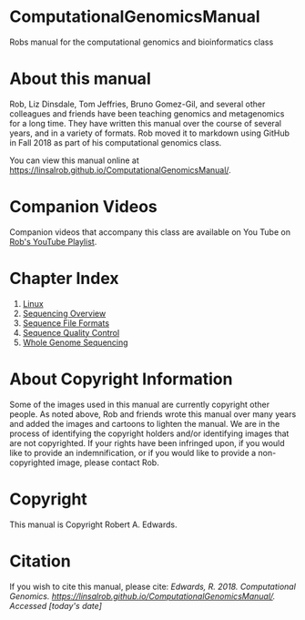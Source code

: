 # ComputationalGenomicsManual

Robs manual for the computational genomics and bioinformatics class

# About this manual

Rob, Liz Dinsdale, Tom Jeffries, Bruno Gomez-Gil, and several other colleagues and friends have been teaching genomics and metagenomics for a long time. They have written this manual over the course of several years, and in a variety of formats. Rob moved it to markdown using GitHub in Fall 2018 as part of his computational genomics class.

You can view this manual online at https://linsalrob.github.io/ComputationalGenomicsManual/.

# Companion Videos

Companion videos that accompany this class are available on You Tube on [Rob's YouTube Playlist](https://www.youtube.com/playlist?list=PLpPXw4zFa0uLMHwSZ7DMeLGjIUgo1IBbn).

# Chapter Index

1. [Linux](Linux/)
2. [Sequencing Overview](Sequencing/)
3. [Sequence File Formats](SequenceFileFormats/)
4. [Sequence Quality Control](SequenceQC/)
5. [Whole Genome Sequencing](Whole_Genome_Sequencing)

# About Copyright Information

Some of the images used in this manual are currently copyright other people. As noted above, Rob and friends wrote this manual over many years and added the images and cartoons to lighten the manual. We are in the process of identifying the copyright holders and/or identifying images that are not copyrighted. If your rights have been infringed upon, if you would like to provide an indemnification, or if you would like to provide a non-copyrighted image, please contact Rob.

# Copyright

This manual is Copyright Robert A. Edwards.

# Citation

If you wish to cite this manual, please cite: *Edwards, R. 2018. Computational Genomics. https://linsalrob.github.io/ComputationalGenomicsManual/. Accessed [today's date]*
